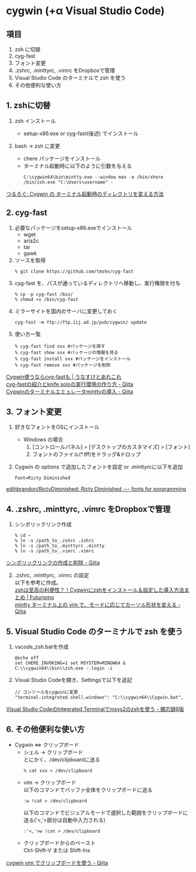 # cygwin (+α Visual Studio Code)
## 項目
 1. zsh に切替
 2. cyg-fast
 3. フォント変更
 4. .zshrc, .minttyrc, .vimrc をDropboxで管理
 5. Visual Studio Code のターミナルで zsh を使う  
 6. その他便利な使い方

## 1. zshに切替
 1. zsh インストール
     * setup-x86.exe or cyg-fast(後述) でインストール

 2. bash → zsh に変更
     * chere パッケージをインストール
     * ターミナル起動時に以下のように引数を与える
       ```
       C:\cygwin64\bin\mintty.exe --window max -e /bin/xhere /bin/zsh.exe "C:\Users\username" -
       ```

[つるろぐ: Cygwin の ターミナル起動時のディレクトリを変える方法](http://fbe5c7f2.blogspot.jp/2013/10/cygwin.html)

## 2. cyg-fast
 1. 必要なパッケージをsetup-x86.exeでインストール
    * wget
    * aria2c
    * tar
    * gawk
 2. ソースを取得
    ```
    % git clone https://github.com/tmshn/cyg-fast
    ```
 3. cyg-fast を、パスが通っているディレクトリへ移動し、実行権限を付与
    ```
    % cp -p cyg-fast /bin/
    % chmod +x /bin/cyg-fast
    ```
 4. ミラーサイトを国内のサーバに変更しておく
    ```
    cyg-fast -m ftp://ftp.iij.ad.jp/pub/cygwin/ update
    ```
 5. 使い方一覧
    ```
    % cyg-fast find xxx #パッケージを探す
    % cyg-fast show xxx #パッケージの情報を見る
    % cyg-fast install xxx #パッケージをインストール
    % cyg-fast remove xxx #パッケージを削除
    ```
[Cygwin使うならcyg-fastも | うなすけとあれこれ](https://blog.unasuke.com/2014/cyg-fast-is-faster-than-apt-cyg/)  
[cyg-fastの紹介とknife soloの実行環境の作り方 - Qiita](http://qiita.com/d9magai@github/items/ff867393b7c257135e70)  
[Cygwinのターミナルエミュレータminttyの導入 - Qiita](http://qiita.com/d9magai@github/items/b988f4c881cfa1261512)

## 3. フォント変更
 1. 好きなフォントをOSにインストール
    * Windows の場合
      1. [コントロールパネル] > [デスクトップのカスタマイズ] > [フォント]
      2. フォントのファイル(*.tff)をドラッグ&ドロップ

 2. Cygwin の options で追加したフォントを設定 or .minttyrcに以下を追加
    ```
    Font=Ricty Diminished
    ```
[edihbrandon/RictyDiminished: Ricty Diminished --- fonts for programming](https://github.com/edihbrandon/RictyDiminished)

## 4. .zshrc, .minttyrc, .vimrc をDropboxで管理
 1. シンボリックリンク作成
    ```
    % cd ~
    % ln -s /path_to_.zshrc .zshrc
    % ln -s /path_to_.minttyrc .mintty
    % ln -s /path_to_.vimrc .vimrc
    ```
[シンボリックリンクの作成と削除 - Qiita](http://qiita.com/colorrabbit/items/2e99304bd92201261c60)

 2. .zshrc, .minttyrc, .vimrc の設定  
    以下を参考に作成。  
[zshは至高の利便性？！Cygwinにzshをインストール＆設定した導入方法まとめ | Futurismo](http://futurismo.biz/archives/1363)  
[mintty ターミナル上の vim で、モードに応じてカーソル形状を変える - Qiita](http://qiita.com/usamik26/items/f733add9ca910f6c5784)

## 5. Visual Studio Code のターミナルで zsh を使う
 1. vscode_zsh.batを作成
    ``` 
    @echo off
    set CHERE_INVOKING=1 set MSYSTEM=MINGW64 & C:\\cygwin64\\bin\\zsh.exe --login -i
    ``` 
 2. Visual Studio Codeを開き、Settingsで以下を追記
    ```
    // コンソールをcygwinに変更
    "terminal.integrated.shell.windows": "C:\\cygwin64\\Cygwin.bat",
    ```
[Visual Studio CodeのIntegrated Terminalでmsys2のzshを使う - 備忘録β版](http://yami-beta.hateblo.jp/entry/2016/06/08/000000)

## 6. その他便利な使い方
 * Cygwin ⇔ クリップボード
   * シェル → クリップボード  
     とにかく、/dev/clipboardに送る
       ```
       % cat xxx > /dev/clipboard
       ```
   * vim → クリップボード  
     以下のコマンドでバッファ全体をクリップボードに送る
       ```
       :w !cat > /dev/clipboard
       ```
     以下のコマンドでビジュアルモードで選択した範囲をクリップボードに送る('<,'>部分は自動中入力される)
       ```
       :'<,'>w !cat > /dev/clipboard
       ```
   * クリップボードからのペースト  
   Ctrl-Shift-V または Shift-Ins

[cygwin vim でクリップボードを使う - Qiita](http://qiita.com/usamik26/items/f27fef5335752a3e37ec)
